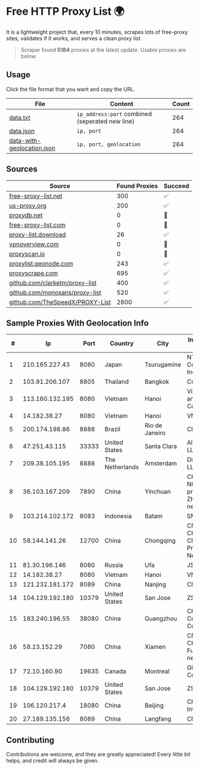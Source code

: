 
# Free HTTP Proxy List 🌍

It is a lightweight project that, every 10 minutes, scrapes lots of free-proxy sites, validates if it works, and serves a clean proxy list.


> Scraper found **5184** proxies at the latest update. Usable proxies are below.

## Usage

Click the file format that you want and copy the URL.


|File|Content|Count|
|----|-------|-----|
|[data.txt](https://raw.githubusercontent.com/themiralay/Proxy-List-World/master/data.txt)|`ip_address:port` combined (seperated new line)|264|
|[data.json](https://raw.githubusercontent.com/themiralay/Proxy-List-World/master/data.json)|`ip, port`|264|
|[data-with-geolocation.json](https://raw.githubusercontent.com/themiralay/Proxy-List-World/master/data-with-geolocation.json)|`ip, port, geolocation`|264|

## Sources

|Source|Found Proxies|Succeed|
|------|-------------|-------|
|[free-proxy-list.net](https://free-proxy-list.net)|300|✅|
|[us-proxy.org](https://www.us-proxy.org)|200|✅|
|[proxydb.net](http://proxydb.net)|0|🚫|
|[free-proxy-list.com](https://free-proxy-list.com/?page=&port=&type%5B%5D=http&type%5B%5D=https&up_time=0&search=Search)|0|🚫|
|[proxy-list.download](https://www.proxy-list.download/HTTP)|26|✅|
|[vpnoverview.com](https://vpnoverview.com/privacy/anonymous-browsing/free-proxy-servers)|0|🚫|
|[proxyscan.io](https://www.proxyscan.io)|0|🚫|
|[proxylist.geonode.com](https://proxylist.geonode.com/api/proxy-list?limit=300&page=1&sort_by=lastChecked&sort_type=desc&protocols=http,https)|243|✅|
|[proxyscrape.com](https://api.proxyscrape.com/v2/?request=displayproxies&protocol=http&timeout=10000&country=all&ssl=all&anonymity=all)|695|✅|
|[github.com/clarketm/proxy-list](https://raw.githubusercontent.com/clarketm/proxy-list/master/proxy-list-raw.txt)|400|✅|
|[github.com/monosans/proxy-list](https://raw.githubusercontent.com/monosans/proxy-list/main/proxies/http.txt)|520|✅|
|[github.com/TheSpeedX/PROXY-List](https://raw.githubusercontent.com/TheSpeedX/PROXY-List/master/http.txt)|2800|✅|


## Sample Proxies With Geolocation Info

|#|Ip|Port|Country|City|Internet Service Provider|
|-|--|----|-------|----|-------------------------|
|1|210.165.227.43|8080|Japan|Tsurugamine|NTT PC Communications, Inc.|
|2|103.91.206.107|8805|Thailand|Bangkok|Csne Co., Ltd.|
|3|113.160.132.195|8080|Vietnam|Hanoi|VietNam Post and Telecom Corporation|
|4|14.182.38.27|8080|Vietnam|Hanoi|VNPT|
|5|200.174.198.86|8888|Brazil|Rio de Janeiro|Claro S.A|
|6|47.251.43.115|33333|United States|Santa Clara|Alibaba Cloud LLC|
|7|209.38.105.195|8888|The Netherlands|Amsterdam|DigitalOcean, LLC|
|8|36.103.167.209|7890|China|Yinchuan|CHINANET NINGXIA province ZHONGWEI IDC network|
|9|103.214.102.172|8083|Indonesia|Batam|SMARTPLUS|
|10|58.144.141.26|12700|China|Chongqing|CNC Group CHINA169 Chongqing Province Network|
|11|81.30.196.146|8080|Russia|Ufa|JSC "Ufanet"|
|12|14.182.38.27|8080|Vietnam|Hanoi|VNPT|
|13|121.232.181.172|8089|China|Nanjing|Chinanet|
|14|104.129.192.180|10379|United States|San Jose|ZSCALER, INC.|
|15|183.240.196.55|38080|China|Guangzhou|China Mobile Communications Corporation|
|16|58.23.152.29|7080|China|Xiamen|CNCGroup CHINA169 FuJian province network|
|17|72.10.160.90|19635|Canada|Montreal|GloboTech Communications|
|18|104.129.192.180|10379|United States|San Jose|ZSCALER, INC.|
|19|106.120.217.4|18080|China|Beijing|China Networks Inter-Exchange|
|20|27.189.135.156|8089|China|Langfang|Chinanet|



## Contributing

Contributions are welcome, and they are greatly appreciated! Every
little bit helps, and credit will always be given.


